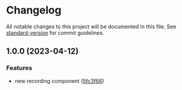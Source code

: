 # Changelog

All notable changes to this project will be documented in this file. See [standard-version](https://github.com/conventional-changelog/standard-version) for commit guidelines.

## 1.0.0 (2023-04-12)

### Features

- new recording component ([5fc3f66](https://github.com/victorgz/lwc-scv-recording/commit/5fc3f6681072a15931d557a0b0a03620cad2126f))
